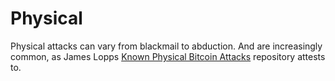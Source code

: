 # Physical

Physical attacks can vary from blackmail to abduction. And are increasingly common, as 
James Lopps [Known Physical Bitcoin Attacks](https://github.com/jlopp/physical-bitcoin-attacks) repository attests to.
